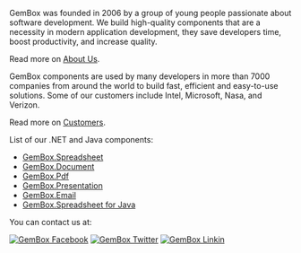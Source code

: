 GemBox was founded in 2006 by a group of young people passionate about software development. We build high-quality components that are a necessity in modern application development, they save developers time, boost productivity, and increase quality.

Read more on [About Us](https://www.gemboxsoftware.com/company/about-us).

GemBox components are used by many developers in more than 7000 companies from around the world to build fast, efficient and easy-to-use solutions. Some of our customers include Intel, Microsoft, Nasa, and Verizon.

Read more on [Customers](https://www.gemboxsoftware.com/company/customers).

List of our .NET and Java components:

- [GemBox.Spreadsheet](https://www.gemboxsoftware.com/spreadsheet)
- [GemBox.Document](https://www.gemboxsoftware.com/document)
- [GemBox.Pdf](https://www.gemboxsoftware.com/pdf)
- [GemBox.Presentation](https://www.gemboxsoftware.com/presentation)
- [GemBox.Email](https://www.gemboxsoftware.com/email)
- [GemBox.Spreadsheet for Java](https://www.gemboxsoftware.com/spreadsheet-java)

You can contact us at:

[![GemBox Facebook](https://img.shields.io/badge/Facebook-4267B2?style=for-the-badge&logo=facebook&logoColor=white)](https://www.facebook.com/GemBoxLtd)
[![GemBox Twitter](https://img.shields.io/badge/Twitter-1DA1F2?style=for-the-badge&logo=twitter&logoColor=white)](https://twitter.com/GemBoxLtd)
[![GemBox Linkin](https://img.shields.io/badge/LinkedIn-0077B5?style=for-the-badge&logo=linkedin&logoColor=white)](https://www.linkedin.com/company/GemBoxLtd)
